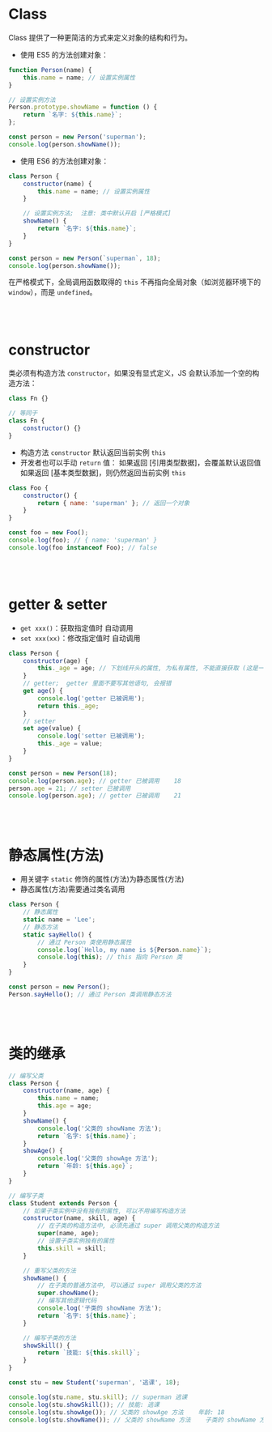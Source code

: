 # Class

Class 提供了一种更简洁的方式来定义对象的结构和行为。

-   使用 ES5 的方法创建对象：

```js
function Person(name) {
    this.name = name; // 设置实例属性
}

// 设置实例方法
Person.prototype.showName = function () {
    return `名字: ${this.name}`;
};

const person = new Person('superman');
console.log(person.showName());
```

-   使用 ES6 的方法创建对象：

```js
class Person {
    constructor(name) {
        this.name = name; // 设置实例属性
    }

    // 设置实例方法;  注意: 类中默认开启 [严格模式]
    showName() {
        return `名字: ${this.name}`;
    }
}

const person = new Person(`superman`, 18);
console.log(person.showName());
```

在严格模式下，全局调用函数取得的 `this` 不再指向全局对象（如浏览器环境下的 `window`），而是 `undefined`。

<br><br>

# constructor

类必须有构造方法 `constructor`，如果没有显式定义，JS 会默认添加一个空的构造方法：

```js
class Fn {}

// 等同于
class Fn {
    constructor() {}
}
```

-   构造方法 `constructor` 默认返回当前实例 `this`
-   开发者也可以手动 `return` 值：
    如果返回 [引用类型数据]，会覆盖默认返回值
    如果返回 [基本类型数据]，则仍然返回当前实例 `this`

```js
class Foo {
    constructor() {
        return { name: 'superman' }; // 返回一个对象
    }
}

const foo = new Foo();
console.log(foo); // { name: 'superman' }
console.log(foo instanceof Foo); // false
```

<br><br>

# getter & setter

-   `get xxx()`：获取指定值时 自动调用
-   `set xxx(xx)`：修改指定值时 自动调用

```js
class Person {
    constructor(age) {
        this._age = age; // 下划线开头的属性, 为私有属性, 不能直接获取 (这是一个约定)
    }
    // getter;  getter 里面不要写其他语句, 会报错
    get age() {
        console.log('getter 已被调用');
        return this._age;
    }
    // setter
    set age(value) {
        console.log('setter 已被调用');
        this._age = value;
    }
}

const person = new Person(18);
console.log(person.age); // getter 已被调用    18
person.age = 21; // setter 已被调用
console.log(person.age); // getter 已被调用    21
```

<br><br>

# 静态属性(方法)

-   用关键字 `static` 修饰的属性(方法)为静态属性(方法)
-   静态属性(方法)需要通过类名调用

```js
class Person {
    // 静态属性
    static name = 'Lee';
    // 静态方法
    static sayHello() {
        // 通过 Person 类使用静态属性
        console.log(`Hello, my name is ${Person.name}`);
        console.log(this); // this 指向 Person 类
    }
}

const person = new Person();
Person.sayHello(); // 通过 Person 类调用静态方法
```

<br><br>

# 类的继承

```js
// 编写父类
class Person {
    constructor(name, age) {
        this.name = name;
        this.age = age;
    }
    showName() {
        console.log('父类的 showName 方法');
        return `名字: ${this.name}`;
    }
    showAge() {
        console.log('父类的 showAge 方法');
        return `年龄: ${this.age}`;
    }
}

// 编写子类
class Student extends Person {
    // 如果子类实例中没有独有的属性, 可以不用编写构造方法
    constructor(name, skill, age) {
        // 在子类的构造方法中, 必须先通过 super 调用父类的构造方法
        super(name, age);
        // 设置子类实例独有的属性
        this.skill = skill;
    }

    // 重写父类的方法
    showName() {
        // 在子类的普通方法中, 可以通过 super 调用父类的方法
        super.showName();
        // 编写其他逻辑代码
        console.log('子类的 showName 方法');
        return `名字: ${this.name}`;
    }

    // 编写子类的方法
    showSkill() {
        return `技能: ${this.skill}`;
    }
}

const stu = new Student('superman', '逃课', 18);

console.log(stu.name, stu.skill); // superman 逃课
console.log(stu.showSkill()); // 技能: 逃课
console.log(stu.showAge()); // 父类的 showAge 方法    年龄: 18
console.log(stu.showName()); // 父类的 showName 方法    子类的 showName 方法    名字: superman
```

<br>
